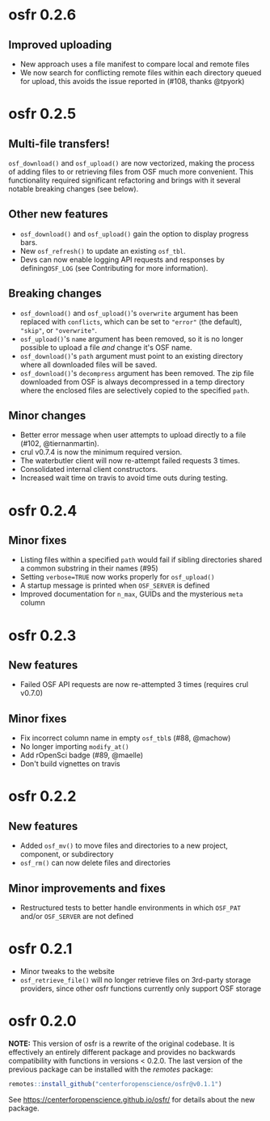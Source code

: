 # osfr 0.2.6

## Improved uploading

* New approach uses a file manifest to compare local and remote files
* We now search for conflicting remote files within each directory queued for upload, this avoids the issue reported in (#108, thanks @tpyork)


# osfr 0.2.5

## Multi-file transfers!

`osf_download()` and `osf_upload()` are now vectorized, making the process of adding files to or retrieving files from OSF much more convenient. This functionality required significant refactoring and brings with it several notable breaking changes (see below).

## Other new features

* `osf_download()` and `osf_upload()` gain the option to display progress bars.
* New `osf_refresh()` to update an existing `osf_tbl`.
* Devs can now enable logging API requests and responses by defining`OSF_LOG` (see Contributing for more information).

## Breaking changes

* `osf_download()` and `osf_upload()`'s `overwrite` argument has been replaced with `conflicts`, which can be set to `"error"` (the default), `"skip"`, or `"overwrite"`. 
* `osf_upload()`'s `name` argument has been removed, so it is no longer possible to upload a file *and* change it's OSF name.
* `osf_download()`'s `path` argument must point to an existing directory where all downloaded files will be saved.
* `osf_download()`'s `decompress` argument has been removed. The zip file downloaded from OSF is always decompressed in a temp directory where the enclosed files are selectively copied to the specified `path`.

## Minor changes

* Better error message when user attempts to upload directly to a file 
(#102, @tiernanmartin).
* crul v0.7.4 is now the minimum required version.
* The waterbutler client will now re-attempt failed requests 3 times.
* Consolidated internal client constructors.
* Increased wait time on travis to avoid time outs during testing.

# osfr 0.2.4

## Minor fixes

* Listing files within a specified `path` would fail if sibling directories
shared a common substring in their names (#95)
* Setting `verbose=TRUE` now works properly for `osf_upload()`
* A startup message is printed when `OSF_SERVER` is defined
* Improved documentation for `n_max`, GUIDs and the mysterious `meta` column

# osfr 0.2.3

## New features

* Failed OSF API requests are now re-attempted 3 times (requires crul v0.7.0)

## Minor fixes

* Fix incorrect column name in empty `osf_tbl`s (#88, @machow)
* No longer importing `modify_at()`
* Add rOpenSci badge (#89, @maelle)
* Don't build vignettes on travis

# osfr 0.2.2

## New features

* Added `osf_mv()` to move files and directories to a new project, component, or
subdirectory
* `osf_rm()` can now delete files and directories

## Minor improvements and fixes

* Restructured tests to better handle environments in which `OSF_PAT` and/or `OSF_SERVER` are not defined

# osfr 0.2.1

* Minor tweaks to the website
* `osf_retrieve_file()` will no longer retrieve files on 3rd-party storage
providers, since other osfr functions currently only support OSF storage

# osfr 0.2.0

**NOTE:** This version of osfr is a rewrite of the original codebase. It is
effectively an entirely different package and provides no backwards
compatibility with functions in versions < 0.2.0. The last version of the
previous package can be installed with the *remotes* package:

```r
remotes::install_github("centerforopenscience/osfr@v0.1.1")
```

See <https://centerforopenscience.github.io/osfr/> for details about the new
package.
